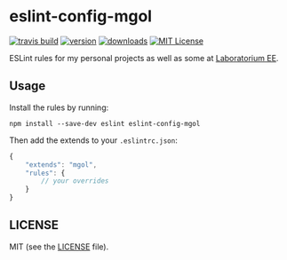# eslint-config-mgol

[![travis build](https://img.shields.io/travis/mgol/eslint-config-mgol.svg?style=flat-square)](https://travis-ci.org/mgol/eslint-config-mgol)
[![version](https://img.shields.io/npm/v/eslint-config-mgol.svg?style=flat-square)](http://npm.im/eslint-config-mgol)
[![downloads](https://img.shields.io/npm/dm/eslint-config-mgol.svg?style=flat-square)](http://npm-stat.com/charts.html?package=eslint-config-mgol)
[![MIT License](https://img.shields.io/npm/l/eslint-config-mgol.svg?style=flat-square)](http://opensource.org/licenses/MIT)

ESLint rules for my personal projects as well as some at [Laboratorium EE](http://laboratorium.ee).

## Usage

Install the rules by running:

```
npm install --save-dev eslint eslint-config-mgol 
```

Then add the extends to your `.eslintrc.json`:

```javascript
{
    "extends": "mgol",
    "rules": {
        // your overrides
    }
}
```

## LICENSE

MIT (see the [LICENSE](LICENSE) file).
